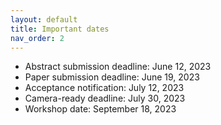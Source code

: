 ```yaml
---
layout: default
title: Important dates
nav_order: 2
---
```


* Abstract submission deadline: June 12, 2023
* Paper submission deadline: June 19, 2023
* Acceptance notification:  July 12, 2023
* Camera-ready deadline: July 30, 2023
* Workshop date: September 18, 2023
